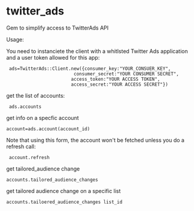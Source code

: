 # twitter_ads
Gem to simplify access to TwitterAds API

Usage:

You need to instanciete the client with a whitlsted Twitter Ads application and a user token allowed for this app:

     ads=TwitterAds::Client.new({consumer_key:"YOUR_CONSUER_KEY",
	                         consumer_secret:"YOUR CONSUMER SECRET",
	                        access_token:"YOUR ACCESS TOKEN",
	                        access_secret:"YOUR ACCESS SECRET"})
 get the list of accounts:

     ads.accounts

 get info on a specfic account

    account=ads.account(account_id)

Note that using this form, the account won't be fetched unless you do a refresh call:

     account.refresh

 get tailored_audience change

    accounts.tailored_audience_changes

get tailored audience change on a specific list

    accounts.tailoered_audience_changes list_id